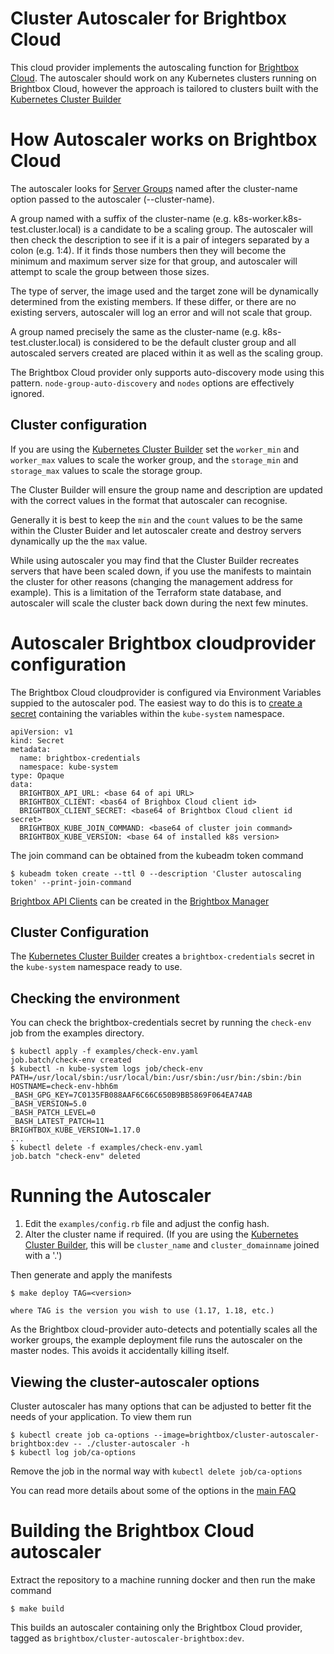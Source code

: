 # Cluster Autoscaler for Brightbox Cloud

This cloud provider implements the autoscaling function for
[Brightbox Cloud](https://www.brightbox.com). The autoscaler should
work on any Kubernetes clusters running on Brightbox Cloud, however
the approach is tailored to clusters built with the [Kubernetes Cluster
Builder](https://github.com/brightbox/kubernetes-cluster)

# How Autoscaler works on Brightbox Cloud

The autoscaler looks for [Server
Groups](https://www.brightbox.com/docs/guides/cli/server-groups/) named
after the cluster-name option passed to the autoscaler (--cluster-name).

A group named with a suffix of the cluster-name
(e.g. k8s-worker.k8s-test.cluster.local) is a candidate to be a scaling
group. The autoscaler will then check the description to see if it is
a pair of integers separated by a colon (e.g. 1:4). If it finds those
numbers then they will become the minimum and maximum server size for
that group, and autoscaler will attempt to scale the group between those sizes.

The type of server, the image used  and the target zone will be
dynamically determined from the existing members. If these differ, or
there are no existing servers, autoscaler will log an error and will not
scale that group.

A group named precisely the same as the cluster-name
(e.g. k8s-test.cluster.local) is considered to be the default cluster
group and all autoscaled servers created are placed within it as well
as the scaling group.

The Brightbox Cloud provider only supports auto-discovery mode using
this pattern. `node-group-auto-discovery` and `nodes` options are
effectively ignored.

## Cluster configuration

If you are using the [Kubernetes Cluster
Builder](https://github.com/brightbox/kubernetes-cluster) set the
`worker_min` and `worker_max` values to scale the worker group, and the
`storage_min` and `storage_max` values to scale the storage group.

The Cluster Builder will ensure the group name and description are
updated with the correct values in the format that autoscaler can recognise.

Generally it is best to keep the `min` and the `count` values to be the
same within the Cluster Buider and let autoscaler create and destroy
servers dynamically up the the `max` value.

While using autoscaler you may find that the Cluster Builder recreates
servers that have been scaled down, if you use the manifests to maintain
the cluster for other reasons (changing the management address for
example). This is a limitation of the Terraform state database, and
autoscaler will scale the cluster back down during the next few minutes.

# Autoscaler Brightbox cloudprovider configuration

The Brightbox Cloud cloudprovider is configured via Environment Variables
suppied to the autoscaler pod. The easiest way to do this is to [create
a secret](https://kubernetes.io/docs/concepts/configuration/secret/#creating-a-secret-manually) containing the variables within the `kube-system` namespace.

```
apiVersion: v1
kind: Secret
metadata:
  name: brightbox-credentials
  namespace: kube-system
type: Opaque
data:
  BRIGHTBOX_API_URL: <base 64 of api URL>
  BRIGHTBOX_CLIENT: <bas64 of Brighbox Cloud client id>
  BRIGHTBOX_CLIENT_SECRET: <base64 of Brightbox Cloud client id secret>
  BRIGHTBOX_KUBE_JOIN_COMMAND: <base64 of cluster join command>
  BRIGHTBOX_KUBE_VERSION: <base 64 of installed k8s version>
```

The join command can be obtained from the kubeadm token command

```
$ kubeadm token create --ttl 0 --description 'Cluster autoscaling token' --print-join-command
```

[Brightbox API
Clients](https://www.brightbox.com/docs/guides/manager/api-clients/)
can be created in the [Brightbox
Manager](https://www.brightbox.com/docs/guides/manager/)

## Cluster Configuration

The [Kubernetes Cluster
Builder](https://github.com/brightbox/kubernetes-cluster) creates a
`brightbox-credentials` secret in the `kube-system` namespace ready
to use.

## Checking the environment

You can check the brightbox-credentials secret by running the `check-env` job from the examples directory.

```
$ kubectl apply -f examples/check-env.yaml
job.batch/check-env created
$ kubectl -n kube-system logs job/check-env
PATH=/usr/local/sbin:/usr/local/bin:/usr/sbin:/usr/bin:/sbin:/bin
HOSTNAME=check-env-hbh6m
_BASH_GPG_KEY=7C0135FB088AAF6C66C650B9BB5869F064EA74AB
_BASH_VERSION=5.0
_BASH_PATCH_LEVEL=0
_BASH_LATEST_PATCH=11
BRIGHTBOX_KUBE_VERSION=1.17.0
...
$ kubectl delete -f examples/check-env.yaml
job.batch "check-env" deleted
```

# Running the Autoscaler

1. Edit the `examples/config.rb` file and adjust the config hash.
2. Alter the cluster name if
required. (If you are using the [Kubernetes Cluster
Builder](https://github.com/brightbox/kubernetes-cluster), this will be
`cluster_name` and `cluster_domainname` joined with a '.')

Then generate and apply the manifests
```
$ make deploy TAG=<version>

where TAG is the version you wish to use (1.17, 1.18, etc.)
```
As the Brightbox cloud-provider auto-detects and potentially scales all
the worker groups, the example deployment file runs the autoscaler on
the master nodes. This avoids it accidentally killing itself.

## Viewing the cluster-autoscaler options

Cluster autoscaler has many options that can be adjusted to better fit the needs of your application. To view them run

```
$ kubectl create job ca-options --image=brightbox/cluster-autoscaler-brightbox:dev -- ./cluster-autoscaler -h
$ kubectl log job/ca-options
```

Remove the job in the normal way with `kubectl delete job/ca-options`

You can read more details about some of the options in the [main FAQ](../../FAQ.md)


# Building the Brightbox Cloud autoscaler

Extract the repository to a machine running docker and then run the make command

```
$ make build
```

This builds an autoscaler containing only the Brightbox Cloud provider, tagged as `brightbox/cluster-autoscaler-brightbox:dev`.
